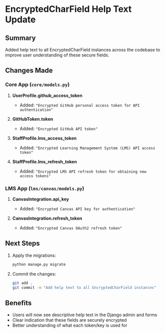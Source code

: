 # EncryptedCharField Help Text Update

## Summary

Added help text to all EncryptedCharField instances across the codebase to improve user understanding of these secure fields.

## Changes Made

### Core App (`core/models.py`)
1. **UserProfile.github_access_token**
   - Added: `"Encrypted GitHub personal access token for API authentication"`

2. **GitHubToken.token**
   - Added: `"Encrypted GitHub API token"`

3. **StaffProfile.lms_access_token**
   - Added: `"Encrypted Learning Management System (LMS) API access token"`

4. **StaffProfile.lms_refresh_token**
   - Added: `"Encrypted LMS API refresh token for obtaining new access tokens"`

### LMS App (`lms/canvas/models.py`)
1. **CanvasIntegration.api_key**
   - Added: `"Encrypted Canvas API key for authentication"`

2. **CanvasIntegration.refresh_token**
   - Added: `"Encrypted Canvas OAuth2 refresh token"`

## Next Steps

1. Apply the migrations:
   ```bash
   python manage.py migrate
   ```

2. Commit the changes:
   ```bash
   git add .
   git commit -m "Add help text to all EncryptedCharField instances"
   ```

## Benefits

- Users will now see descriptive help text in the Django admin and forms
- Clear indication that these fields are securely encrypted
- Better understanding of what each token/key is used for